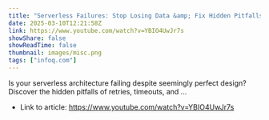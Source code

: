 ```yaml
---
title: "Serverless Failures: Stop Losing Data &amp; Fix Hidden Pitfalls"
date: 2025-03-10T12:21:58Z
link: https://www.youtube.com/watch?v=YBIO4UwJr7s
showShare: false
showReadTime: false
thumbnail: images/misc.png
tags: ["infoq.com"]
---
```

Is your serverless architecture failing despite seemingly perfect design? Discover the hidden pitfalls of retries, timeouts, and ...

- Link to article: https://www.youtube.com/watch?v=YBIO4UwJr7s